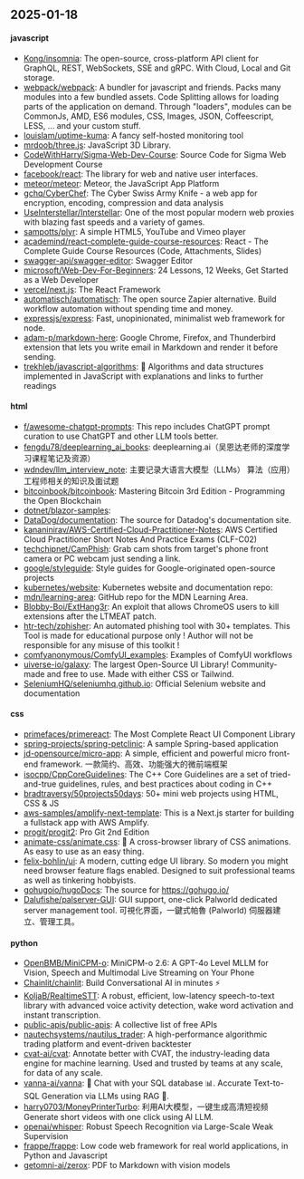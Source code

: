 ## 2025-01-18

#### javascript
* [Kong/insomnia](https://github.com/Kong/insomnia): The open-source, cross-platform API client for GraphQL, REST, WebSockets, SSE and gRPC. With Cloud, Local and Git storage.
* [webpack/webpack](https://github.com/webpack/webpack): A bundler for javascript and friends. Packs many modules into a few bundled assets. Code Splitting allows for loading parts of the application on demand. Through "loaders", modules can be CommonJs, AMD, ES6 modules, CSS, Images, JSON, Coffeescript, LESS, ... and your custom stuff.
* [louislam/uptime-kuma](https://github.com/louislam/uptime-kuma): A fancy self-hosted monitoring tool
* [mrdoob/three.js](https://github.com/mrdoob/three.js): JavaScript 3D Library.
* [CodeWithHarry/Sigma-Web-Dev-Course](https://github.com/CodeWithHarry/Sigma-Web-Dev-Course): Source Code for Sigma Web Development Course
* [facebook/react](https://github.com/facebook/react): The library for web and native user interfaces.
* [meteor/meteor](https://github.com/meteor/meteor): Meteor, the JavaScript App Platform
* [gchq/CyberChef](https://github.com/gchq/CyberChef): The Cyber Swiss Army Knife - a web app for encryption, encoding, compression and data analysis
* [UseInterstellar/Interstellar](https://github.com/UseInterstellar/Interstellar): One of the most popular modern web proxies with blazing fast speeds and a variety of games.
* [sampotts/plyr](https://github.com/sampotts/plyr): A simple HTML5, YouTube and Vimeo player
* [academind/react-complete-guide-course-resources](https://github.com/academind/react-complete-guide-course-resources): React - The Complete Guide Course Resources (Code, Attachments, Slides)
* [swagger-api/swagger-editor](https://github.com/swagger-api/swagger-editor): Swagger Editor
* [microsoft/Web-Dev-For-Beginners](https://github.com/microsoft/Web-Dev-For-Beginners): 24 Lessons, 12 Weeks, Get Started as a Web Developer
* [vercel/next.js](https://github.com/vercel/next.js): The React Framework
* [automatisch/automatisch](https://github.com/automatisch/automatisch): The open source Zapier alternative. Build workflow automation without spending time and money.
* [expressjs/express](https://github.com/expressjs/express): Fast, unopinionated, minimalist web framework for node.
* [adam-p/markdown-here](https://github.com/adam-p/markdown-here): Google Chrome, Firefox, and Thunderbird extension that lets you write email in Markdown and render it before sending.
* [trekhleb/javascript-algorithms](https://github.com/trekhleb/javascript-algorithms): 📝 Algorithms and data structures implemented in JavaScript with explanations and links to further readings

#### html
* [f/awesome-chatgpt-prompts](https://github.com/f/awesome-chatgpt-prompts): This repo includes ChatGPT prompt curation to use ChatGPT and other LLM tools better.
* [fengdu78/deeplearning_ai_books](https://github.com/fengdu78/deeplearning_ai_books): deeplearning.ai（吴恩达老师的深度学习课程笔记及资源）
* [wdndev/llm_interview_note](https://github.com/wdndev/llm_interview_note): 主要记录大语言大模型（LLMs） 算法（应用）工程师相关的知识及面试题
* [bitcoinbook/bitcoinbook](https://github.com/bitcoinbook/bitcoinbook): Mastering Bitcoin 3rd Edition - Programming the Open Blockchain
* [dotnet/blazor-samples](https://github.com/dotnet/blazor-samples): 
* [DataDog/documentation](https://github.com/DataDog/documentation): The source for Datadog's documentation site.
* [kananinirav/AWS-Certified-Cloud-Practitioner-Notes](https://github.com/kananinirav/AWS-Certified-Cloud-Practitioner-Notes): AWS Certified Cloud Practitioner Short Notes And Practice Exams (CLF-C02)
* [techchipnet/CamPhish](https://github.com/techchipnet/CamPhish): Grab cam shots from target's phone front camera or PC webcam just sending a link.
* [google/styleguide](https://github.com/google/styleguide): Style guides for Google-originated open-source projects
* [kubernetes/website](https://github.com/kubernetes/website): Kubernetes website and documentation repo:
* [mdn/learning-area](https://github.com/mdn/learning-area): GitHub repo for the MDN Learning Area.
* [Blobby-Boi/ExtHang3r](https://github.com/Blobby-Boi/ExtHang3r): An exploit that allows ChromeOS users to kill extensions after the LTMEAT patch.
* [htr-tech/zphisher](https://github.com/htr-tech/zphisher): An automated phishing tool with 30+ templates. This Tool is made for educational purpose only ! Author will not be responsible for any misuse of this toolkit !
* [comfyanonymous/ComfyUI_examples](https://github.com/comfyanonymous/ComfyUI_examples): Examples of ComfyUI workflows
* [uiverse-io/galaxy](https://github.com/uiverse-io/galaxy): The largest Open-Source UI Library! Community-made and free to use. Made with either CSS or Tailwind.
* [SeleniumHQ/seleniumhq.github.io](https://github.com/SeleniumHQ/seleniumhq.github.io): Official Selenium website and documentation

#### css
* [primefaces/primereact](https://github.com/primefaces/primereact): The Most Complete React UI Component Library
* [spring-projects/spring-petclinic](https://github.com/spring-projects/spring-petclinic): A sample Spring-based application
* [jd-opensource/micro-app](https://github.com/jd-opensource/micro-app): A simple, efficient and powerful micro front-end framework. 一款简约、高效、功能强大的微前端框架
* [isocpp/CppCoreGuidelines](https://github.com/isocpp/CppCoreGuidelines): The C++ Core Guidelines are a set of tried-and-true guidelines, rules, and best practices about coding in C++
* [bradtraversy/50projects50days](https://github.com/bradtraversy/50projects50days): 50+ mini web projects using HTML, CSS & JS
* [aws-samples/amplify-next-template](https://github.com/aws-samples/amplify-next-template): This is a Next.js starter for building a fullstack app with AWS Amplify.
* [progit/progit2](https://github.com/progit/progit2): Pro Git 2nd Edition
* [animate-css/animate.css](https://github.com/animate-css/animate.css): 🍿 A cross-browser library of CSS animations. As easy to use as an easy thing.
* [felix-bohlin/ui](https://github.com/felix-bohlin/ui): A modern, cutting edge UI library. So modern you might need browser feature flags enabled. Designed to suit professional teams as well as tinkering hobbyists.
* [gohugoio/hugoDocs](https://github.com/gohugoio/hugoDocs): The source for https://gohugo.io/
* [Dalufishe/palserver-GUI](https://github.com/Dalufishe/palserver-GUI): GUI support, one-click Palworld dedicated server management tool. 可視化界面，一鍵式帕魯 (Palworld) 伺服器建立、管理工具。

#### python
* [OpenBMB/MiniCPM-o](https://github.com/OpenBMB/MiniCPM-o): MiniCPM-o 2.6: A GPT-4o Level MLLM for Vision, Speech and Multimodal Live Streaming on Your Phone
* [Chainlit/chainlit](https://github.com/Chainlit/chainlit): Build Conversational AI in minutes ⚡️
* [KoljaB/RealtimeSTT](https://github.com/KoljaB/RealtimeSTT): A robust, efficient, low-latency speech-to-text library with advanced voice activity detection, wake word activation and instant transcription.
* [public-apis/public-apis](https://github.com/public-apis/public-apis): A collective list of free APIs
* [nautechsystems/nautilus_trader](https://github.com/nautechsystems/nautilus_trader): A high-performance algorithmic trading platform and event-driven backtester
* [cvat-ai/cvat](https://github.com/cvat-ai/cvat): Annotate better with CVAT, the industry-leading data engine for machine learning. Used and trusted by teams at any scale, for data of any scale.
* [vanna-ai/vanna](https://github.com/vanna-ai/vanna): 🤖 Chat with your SQL database 📊. Accurate Text-to-SQL Generation via LLMs using RAG 🔄.
* [harry0703/MoneyPrinterTurbo](https://github.com/harry0703/MoneyPrinterTurbo): 利用AI大模型，一键生成高清短视频 Generate short videos with one click using AI LLM.
* [openai/whisper](https://github.com/openai/whisper): Robust Speech Recognition via Large-Scale Weak Supervision
* [frappe/frappe](https://github.com/frappe/frappe): Low code web framework for real world applications, in Python and Javascript
* [getomni-ai/zerox](https://github.com/getomni-ai/zerox): PDF to Markdown with vision models
